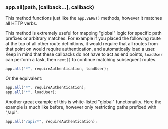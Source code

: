 <h3 id='app.all'>app.all(path, [callback...], callback)</h3>

This method functions just like the `app.VERB()` methods,
however it matches all HTTP verbs.

This method is extremely useful for
mapping "global" logic for specific path prefixes or arbitrary matches.
For example if you placed the following route at the top of all other
route definitions, it would require that all routes from that point on
would require authentication, and automatically load a user. Keep in mind
that these callbacks do not have to act as end points, `loadUser`
can perform a task, then `next()` to continue matching subsequent
routes.

```js
app.all("*", requireAuthentication, loadUser);
```

Or the equivalent:

```js
app.all("*", requireAuthentication);
app.all("*", loadUser);
```

Another great example of this is white-listed "global" functionality. Here
the example is much like before, however only restricting paths prefixed with
"/api":

```js
app.all("/api/*", requireAuthentication);
```
